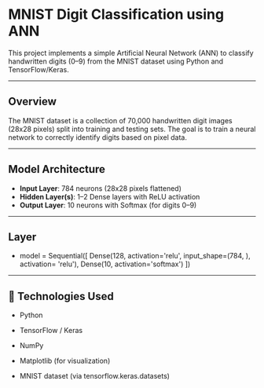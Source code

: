 # MNIST Digit Classification using ANN

This project implements a simple Artificial Neural Network (ANN) to classify handwritten digits (0–9) from the MNIST dataset using Python and TensorFlow/Keras.

---

##  Overview

The MNIST dataset is a collection of 70,000 handwritten digit images (28x28 pixels) split into training and testing sets. The goal is to train a neural network to correctly identify digits based on pixel data.

---

##  Model Architecture

- **Input Layer**: 784 neurons (28x28 pixels flattened)
- **Hidden Layer(s)**: 1–2 Dense layers with ReLU activation
- **Output Layer**: 10 neurons with Softmax (for digits 0–9)
---

## Layer
 - model = Sequential([
    Dense(128, activation='relu', input_shape=(784, ), activation= 'relu'),
    Dense(10, activation='softmax')
])

---

## 🚀 Technologies Used

- Python

- TensorFlow / Keras

- NumPy

- Matplotlib (for visualization)

- MNIST dataset (via tensorflow.keras.datasets)
